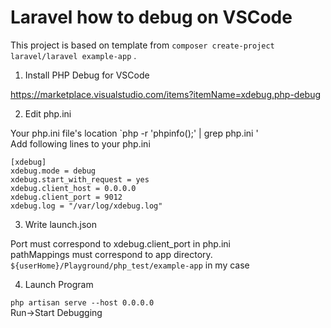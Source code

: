 # Laravel how to debug on VSCode

This project is based on template from `composer create-project laravel/laravel example-app` .

1. Install PHP Debug for VSCode

https://marketplace.visualstudio.com/items?itemName=xdebug.php-debug

2. Edit php.ini

Your php.ini file's location `php -r 'phpinfo();' | grep php.ini '   
Add following lines to your php.ini   

```
[xdebug]
xdebug.mode = debug
xdebug.start_with_request = yes
xdebug.client_host = 0.0.0.0
xdebug.client_port = 9012
xdebug.log = "/var/log/xdebug.log"
```

3. Write launch.json

Port must correspond to xdebug.client_port in php.ini   
pathMappings must correspond to app directory.   
` ${userHome}/Playground/php_test/example-app ` in my case   

4. Launch Program

` php artisan serve --host 0.0.0.0 `   
Run->Start Debugging
